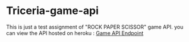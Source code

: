 # Triceria-game-api
This is just a test assignment of "ROCK PAPER SCISSOR" game API.
you can view the API hosted on heroku : [Game API Endpoint](https://triceria-game.herokuapp.com/game/start)
